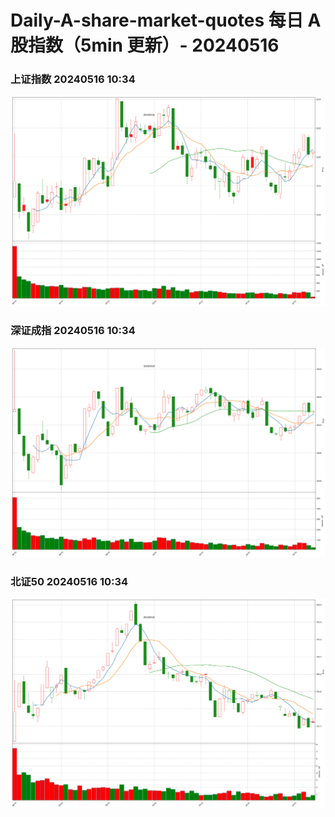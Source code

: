 
# Daily-A-share-market-quotes 每日 A 股指数（5min 更新）- 20240516

### 上证指数 20240516 10:34
![](./fig/2024/5/20240516-sh000001.png)

### 深证成指 20240516 10:34
![](./fig/2024/5/20240516-sz399001.png)

### 北证50 20240516 10:34
![](./fig/2024/5/20240516-bj899050.png)
